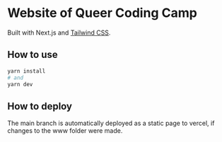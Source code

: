 # Website of Queer Coding Camp

Built with Next.js and [Tailwind CSS](https://tailwindcss.com/docs/guides/nextjs).

## How to use

```bash
yarn install
# and
yarn dev
```

## How to deploy

The main branch is automatically deployed as a static page to vercel, if changes to the www folder were made.



